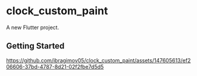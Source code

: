 # clock_custom_paint

A new Flutter project.

## Getting Started

https://github.com/ibragimov05/clock_custom_paint/assets/147605613/ef206606-37bd-4787-8d21-02f2fbe7d5d5
